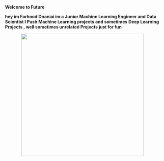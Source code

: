 
<b> Welcome to Future <b>
  
  hey im Farhood Dnaniai im a Junior <b>Machine Learning Engineer <b> and <B>Data Scientist<b>
  I Push <b> Machine Learning projects <B> and sometimes <B> Deep Learning Projects <b> , well sometimes unrelated Projects just for fun







<div id="header" align="center">
  <img src="https://img.etimg.com/thumb/msid-80218989,width-1200,height-900,imgsize-820943,resizemode-8,quality-100/prime/technology-and-startups/five-ways-to-make-ai-a-greater-force-for-good-despite-big-techs-excessive-control-over-its-future.jpg" width="400"/>
</div>


